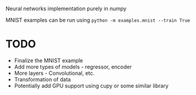 Neural networks implementation purely in numpy

MNIST examples can be run using `python -m examples.mnist --train True`

# TODO 
* Finalize the MNIST example
* Add more types of models - regressor, encoder
* More layers - Convolutional, etc.
* Transformation of data
* Potentially add GPU support using cupy or some similar library 
